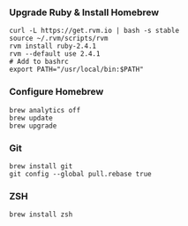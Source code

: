 ### Upgrade Ruby & Install Homebrew
```
curl -L https://get.rvm.io | bash -s stable
source ~/.rvm/scripts/rvm
rvm install ruby-2.4.1
rvm --default use 2.4.1
# Add to bashrc
export PATH="/usr/local/bin:$PATH"
```

### Configure Homebrew
```
brew analytics off
brew update
brew upgrade
```

### Git
```
brew install git
git config --global pull.rebase true
```

### ZSH
```
brew install zsh
```
